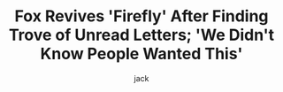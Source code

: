 ---
layout: post
title: "Fox Revives 'Firefly' After Finding Trove of Unread Letters; 'We Didn't Know People Wanted This'"
author: jack
categories: [ general ]
image: assets/images/firefly.jpg
featured: true
hidden: true
---